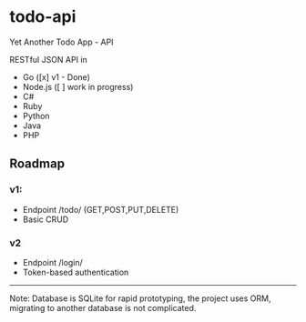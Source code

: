 # todo-api
Yet Another Todo App - API

RESTful JSON API in

* Go ([x] v1 - Done)
* Node.js ([ ] work in progress)
* C#
* Ruby
* Python
* Java
* PHP

## Roadmap

### v1:

* Endpoint /todo/ (GET,POST,PUT,DELETE)
* Basic CRUD

### v2

* Endpoint /login/
* Token-based authentication

***

Note: Database is SQLite for rapid prototyping, the project uses ORM, migrating to another database is not complicated.
